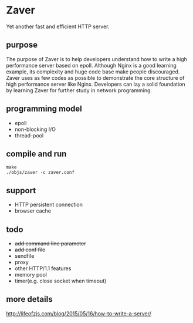 Zaver
=====

Yet another fast and efficient HTTP server.

## purpose

The purpose of Zaver is to help developers understand how to write a high performance server based on epoll. Although Nginx is a good learning example, its complexity and huge code base make people discouraged. Zaver uses as few codes as possible to demonstrate the core structure of high performance server like Nginx. Developers can lay a solid foundation by learning Zaver for further study in network programming.

## programming model

* epoll
* non-blocking I/O
* thread-pool

## compile and run

```
make
./objs/zaver -c zaver.conf
```

## support

* HTTP persistent connection
* browser cache

## todo

* ~~add command line parameter~~
* ~~add conf file~~
* sendfile
* proxy
* other HTTP/1.1 features
* memory pool
* timer(e.g. close socket when timeout)

## more details

http://lifeofzjs.com/blog/2015/05/16/how-to-write-a-server/

